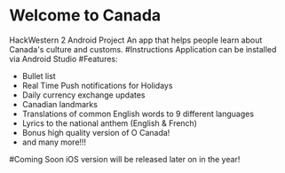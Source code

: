 # Welcome to Canada
HackWestern 2 Android Project
An app that helps people learn about Canada's culture and customs.
#Instructions
Application can be installed via Android Studio
#Features:
* Bullet list
* Real Time Push notifications for Holidays
* Daily currency exchange updates
* Canadian landmarks
* Translations of common English words to 9 different languages
* Lyrics to the national anthem (English & French)
* Bonus high quality version of O Canada!
* and many more!!!

#Coming Soon
iOS version will be released later on in the year!



